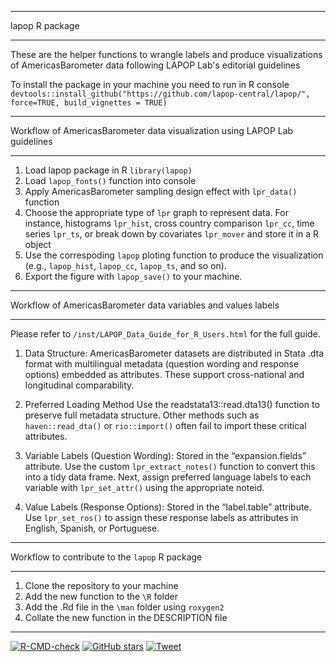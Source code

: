 -----------------------------------------------------------------------
lapop R package

-----------------------------------------------------------------------
These are the helper functions to wrangle labels and produce visualizations 
of AmericasBarometer data following LAPOP Lab's editorial guidelines

To install the package in your machine you need to run in R console
`devtools::install_github("https://github.com/lapop-central/lapop/", force=TRUE, build_vignettes = TRUE)`

-----------------------------------------------------------------------
Workflow of AmericasBarometer data visualization using LAPOP Lab guidelines 

-----------------------------------------------------------------------

1) Load lapop package in R `library(lapop)`
2) Load `lapop_fonts()` function into console
3) Apply AmericasBarometer sampling design effect with `lpr_data()` function 
4) Choose the appropriate type of `lpr` graph to represent data. For instance, 
histograms `lpr_hist`, cross country comparison `lpr_cc`, time series `lpr_ts`, 
or break down by covariates `lpr_mover` and store it in a R object
5) Use the correspoding `lapop` ploting function to produce the visualization (e.g., `lapop_hist`, `lapop_cc`, `lapop_ts`, and so on).
6) Export the figure with `lapop_save()` to your machine.

-----------------------------------------------------------------------
Workflow of AmericasBarometer data variables and values labels

-----------------------------------------------------------------------
Please refer to `/inst/LAPOP_Data_Guide_for_R_Users.html` for the full guide.

1) Data Structure: AmericasBarometer datasets are distributed in Stata .dta format with
multilingual metadata (question wording and response options) embedded
as attributes. These support cross-national and longitudinal
comparability.

2) Preferred Loading Method
Use the readstata13::read.dta13() function to preserve full metadata
structure. Other methods such as `haven::read_dta()` or
`rio::import()` often fail to import these critical attributes.

3) Variable Labels (Question Wording): Stored in the “expansion.fields” attribute.
Use the custom `lpr_extract_notes()` function to convert this into a tidy
data frame. Next, assign preferred language labels to each variable with
`lpr_set_attr()` using the appropriate noteid.

5) Value Labels (Response Options): Stored in the “label.table” attribute. 
Use `lpr_set_ros()` to assign these response labels as attributes
in English, Spanish, or Portuguese.

-----------------------------------------------------------------------
Workflow to contribute to the `lapop` R package

-----------------------------------------------------------------------
1) Clone the repository to your machine
2) Add the new function to the `\R` folder
3) Add the .Rd file in the `\man` folder using `roxygen2`
4) Collate the new function in the DESCRIPTION file
-----------------------------------------------------------------------
<!-- badges: start -->
[![R-CMD-check](https://github.com/lapop-central/lapop-viz/actions/workflows/R-CMD-check.yaml/badge.svg)](https://github.com/lapop-central/lapop-viz/actions/workflows/R-CMD-check.yaml)
[![GitHub stars](https://img.shields.io/github/stars/lapop-central/lapop.svg?style=social&label=Star&maxAge=3600)](https://github.com/lapop-central/lapop/stargazers)
[![Tweet](https://cdn.prod.website-files.com/5e0f1144930a8bc8aace526c/65dd9eb5aaca434fac4f1ca4_shields.io.svg)](https://twitter.com/intent/tweet?url=https://github.com/lapop-central/lapop&text=Check%20out%20the%20lapop%20R%20package%20for%20working%20with%20the%20AmericasBarometer%20data!%20%23rstats%20%23lapop%20%23AmericasBarometer%20%23opensource)
<!-- badges: end -->
